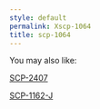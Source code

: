```yaml
---
style: default
permalink: Xscp-1064
title: scp-1064
---
```

You may also like:

[SCP-2407](http://scp-wiki.net/scp-2407)

[SCP-1162-J](http://scp-wiki.net/scp-1162-j)
